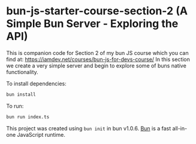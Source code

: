 # bun-js-starter-course-section-2 (A Simple Bun Server - Exploring the API)

This is companion code for Section 2 of my bun JS course which you can find at: https://iamdev.net/courses/bun-js-for-devs-course/
In this section we create a very simple server and begin to explore some of buns native functionality.

To install dependencies:

```bash
bun install
```

To run:

```bash
bun run index.ts
```

This project was created using `bun init` in bun v1.0.6. [Bun](https://bun.sh) is a fast all-in-one JavaScript runtime.
